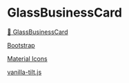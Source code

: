 # GlassBusinessCard

[](https://github.com/acarcem/glassbusinesscard/blob/main/glass.gif)

[:link: GlassBusinessCard](https://acarcem.github.io/glassbusinesscard/)

[Bootstrap]('https://getbootstrap.com/')

[Material Icons]('https://material.io/resources/icons/?style=baseline')

[vanilla-tilt.js]('https://micku7zu.github.io/vanilla-tilt.js/')
